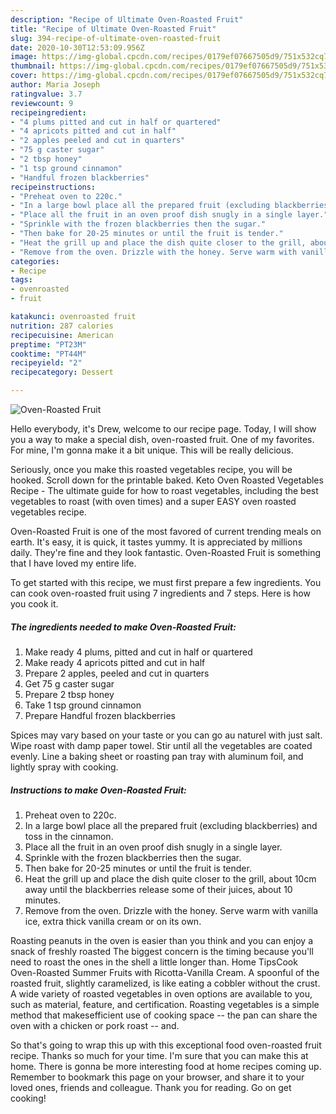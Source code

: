 ```yaml
---
description: "Recipe of Ultimate Oven-Roasted Fruit"
title: "Recipe of Ultimate Oven-Roasted Fruit"
slug: 394-recipe-of-ultimate-oven-roasted-fruit
date: 2020-10-30T12:53:09.956Z
image: https://img-global.cpcdn.com/recipes/0179ef07667505d9/751x532cq70/oven-roasted-fruit-recipe-main-photo.jpg
thumbnail: https://img-global.cpcdn.com/recipes/0179ef07667505d9/751x532cq70/oven-roasted-fruit-recipe-main-photo.jpg
cover: https://img-global.cpcdn.com/recipes/0179ef07667505d9/751x532cq70/oven-roasted-fruit-recipe-main-photo.jpg
author: Maria Joseph
ratingvalue: 3.7
reviewcount: 9
recipeingredient:
- "4 plums pitted and cut in half or quartered"
- "4 apricots pitted and cut in half"
- "2 apples peeled and cut in quarters"
- "75 g caster sugar"
- "2 tbsp honey"
- "1 tsp ground cinnamon"
- "Handful frozen blackberries"
recipeinstructions:
- "Preheat oven to 220c."
- "In a large bowl place all the prepared fruit (excluding blackberries) and toss in the cinnamon."
- "Place all the fruit in an oven proof dish snugly in a single layer."
- "Sprinkle with the frozen blackberries then the sugar."
- "Then bake for 20-25 minutes or until the fruit is tender."
- "Heat the grill up and place the dish quite closer to the grill, about 10cm away until the blackberries release some of their juices, about 10 minutes."
- "Remove from the oven. Drizzle with the honey. Serve warm with vanilla ice, extra thick vanilla cream or on its own."
categories:
- Recipe
tags:
- ovenroasted
- fruit

katakunci: ovenroasted fruit 
nutrition: 287 calories
recipecuisine: American
preptime: "PT23M"
cooktime: "PT44M"
recipeyield: "2"
recipecategory: Dessert

---
```



![Oven-Roasted Fruit](https://img-global.cpcdn.com/recipes/0179ef07667505d9/751x532cq70/oven-roasted-fruit-recipe-main-photo.jpg)

Hello everybody, it's Drew, welcome to our recipe page. Today, I will show you a way to make a special dish, oven-roasted fruit. One of my favorites. For mine, I'm gonna make it a bit unique. This will be really delicious.

Seriously, once you make this roasted vegetables recipe, you will be hooked. Scroll down for the printable baked. Keto Oven Roasted Vegetables Recipe - The ultimate guide for how to roast vegetables, including the best vegetables to roast (with oven times) and a super EASY oven roasted vegetables recipe.

Oven-Roasted Fruit is one of the most favored of current trending meals on earth. It's easy, it is quick, it tastes yummy. It is appreciated by millions daily. They're fine and they look fantastic. Oven-Roasted Fruit is something that I have loved my entire life.


To get started with this recipe, we must first prepare a few ingredients. You can cook oven-roasted fruit using 7 ingredients and 7 steps. Here is how you cook it.

<!--inarticleads1-->

##### The ingredients needed to make Oven-Roasted Fruit:

1. Make ready 4 plums, pitted and cut in half or quartered
1. Make ready 4 apricots pitted and cut in half
1. Prepare 2 apples, peeled and cut in quarters
1. Get 75 g caster sugar
1. Prepare 2 tbsp honey
1. Take 1 tsp ground cinnamon
1. Prepare Handful frozen blackberries


Spices may vary based on your taste or you can go au naturel with just salt. Wipe roast with damp paper towel. Stir until all the vegetables are coated evenly. Line a baking sheet or roasting pan tray with aluminum foil, and lightly spray with cooking. 

<!--inarticleads2-->

##### Instructions to make Oven-Roasted Fruit:

1. Preheat oven to 220c.
1. In a large bowl place all the prepared fruit (excluding blackberries) and toss in the cinnamon.
1. Place all the fruit in an oven proof dish snugly in a single layer.
1. Sprinkle with the frozen blackberries then the sugar.
1. Then bake for 20-25 minutes or until the fruit is tender.
1. Heat the grill up and place the dish quite closer to the grill, about 10cm away until the blackberries release some of their juices, about 10 minutes.
1. Remove from the oven. Drizzle with the honey. Serve warm with vanilla ice, extra thick vanilla cream or on its own.


Roasting peanuts in the oven is easier than you think and you can enjoy a snack of freshly roasted The biggest concern is the timing because you&#39;ll need to roast the ones in the shell a little longer than. Home TipsCook Oven-Roasted Summer Fruits with Ricotta-Vanilla Cream. A spoonful of the roasted fruit, slightly caramelized, is like eating a cobbler without the crust. A wide variety of roasted vegetables in oven options are available to you, such as material, feature, and certification. Roasting vegetables is a simple method that makesefficient use of cooking space -- the pan can share the oven with a chicken or pork roast -- and. 

So that's going to wrap this up with this exceptional food oven-roasted fruit recipe. Thanks so much for your time. I'm sure that you can make this at home. There is gonna be more interesting food at home recipes coming up. Remember to bookmark this page on your browser, and share it to your loved ones, friends and colleague. Thank you for reading. Go on get cooking!
